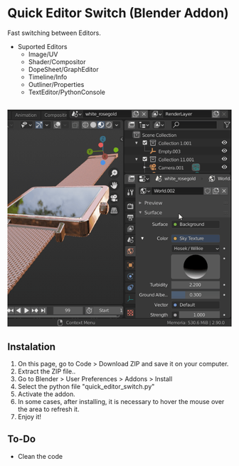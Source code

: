 # Quick Editor Switch (Blender Addon) 
Fast switching between Editors. 
<br>
- Suported Editors
    - Image/UV
    - Shader/Compositor
    - DopeSheet/GraphEditor
    - Timeline/Info
    - Outliner/Properties
    - TextEditor/PythonConsole

<br>
<img src="demo/quick_editor_switch.gif">

## Instalation
1. On this page, go to Code > Download ZIP and save it on your computer. <br>
2. Extract the ZIP file..
3. Go to Blender > User Preferences > Addons > Install 
4. Select the python file "quick_editor_switch.py"
5. Activate the addon.
6. In some cases, after installing, it is necessary to hover the mouse over the area to refresh it.
7. Enjoy it!

## To-Do
- Clean the code
